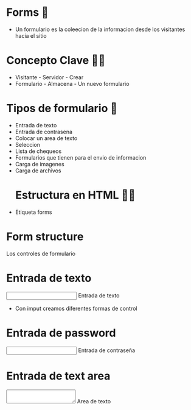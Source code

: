# Forms 📝
* Un formulario es la coleecion de la informacion desde los visitantes hacia el sitio

# Concepto Clave 👩‍💻
* Visitante - Servidor - Crear
* Formulario - Almacena - Un nuevo formulario
# Tipos de formulario 📝
* Entrada de texto
* Entrada de contrasena
* Colocar un area de texto
* Seleccion
* Lista de chequeos
* Formularios que tienen para el envio de informacion
* Carga de imagenes
* Carga de archivos
  # Estructura en HTML 👩‍💻
* Etiqueta forms
# Form structure
<form> Los controles de formulario

# Entrada de texto
<input> Entrada de texto
* Con imput creamos diferentes formas de control

# Entrada de password
<input type="password"> Entrada de contraseña

# Entrada de text area
<textarea></textarea> Area de texto
